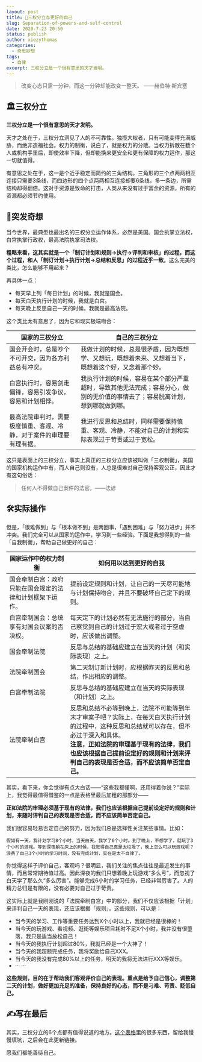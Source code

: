 ```yaml
---
layout: post
title: 🔺三权分立与更好的自己
slug: Separation-of-powers-and-self-control
date: 2020-7-23 20:50
status: publish
author: xiezythomas
categories: 
  - 奇思妙想
tags:
  - 自律
excerpt: 三权分立是一个很有意思的天才发明。
---
```

> 改变心态只需一分钟，而这一分钟却能改变一整天。 ——赫伯特·斯宾塞



## 🏛三权分立

**三权分立是一个很有意思的天才发明。**

天才之处在于，三权分立洞见了人的不可靠性。独揽大权者，只有可能变得充满威胁，而绝非造福社会。权力的制衡，说白了，就是权力的分散。当权力拆散在数个人或机构手里后，即使效率下降，但却能换来更安全和更有保障的权力运作，那这一切就值得。

有意思之处在于，这一是个近乎稳定而简约的三角结构。三角形的三个点两两相互连接只需要3条线，而四边形的四个点两两相互连接却要6条线，多一条边，所需结构却得翻倍。这对于资源是致命的打击，人类从来没有过于富余的资源，所有的资源都必须节约使用。



## 🧐突发奇想

当今世界，最典型也最出名的三权分立运作体系，必然是美国。国会执掌立法权，白宫执掌行政权，最高法院执掌司法权。

**粗略来看，这其实就是一个「制订计划和规则→执行→评判和审核」的过程，而这个过程，和人「制订计划→执行计划→总结和反思」的过程近乎一致**。这么完美的类比，怎么能够不用起来？



再具体一点：

+ 每天早上列「每日计划」的时候，我就是国会。
+ 每天白天执行计划的时候，我就是白宫。
+ 每天晚上反思自己一天的时候，我就是最高法院。



这个类比太有意思了，因为它和现实极端吻合：

| 国家的三权分立                                               | 自己的三权分立                                               |
| ------------------------------------------------------------ | ------------------------------------------------------------ |
| 国会开会时，总是吵个不可开交，因为各方利益总有冲突。         | 我做计划的时候，总是很矛盾，因为既想学、又想玩，既想着未来、又想着当下，既想着这个好，又念着那个妙。 |
| 白宫执行时，容易剑走偏锋，容易引发争议，容易和计划相悖。     | 我执行计划的时候，容易在某个部分严重超时，导致其他无法完成；容易分心，做别的无价值的事情去了；容易脱离计划，想到哪就做到哪。 |
| 最高法院审判时，需要极度慎重、客观、冷静，对于案件的审理要有理有据。 | 我进行反思和总结时，同样需要保持慎重、客观、冷静，不能对自己的计划和实际表现过于苛责或过于宽松。 |



这只是表面上的三权分立，事实上真正的三权分立应该被叫做「三权制衡」，美国的国家机构运作中有，而人自己则没有，人总是很难对自己保持客观公正，因此才有这句俗话：

> 任何人不得做自己案件的法官。——法谚



## 🛠实际操作

但是，「很难做到」与「根本做不到」是两回事，「遇到困难」与「努力进步」并不冲突。我们完全可以从国家的运作中，学习到一些经验。下面是我想得到的一些「自我制衡」，帮助自己做更好的自己：

| 国家运作中的权力制衡                                     | 如何用以达到更好的自我                                       |
| -------------------------------------------------------- | ------------------------------------------------------------ |
| 国会牵制白宫：政府只能在国会规定的法律和计划框架下运作。 | 提前设定规则和计划，让自己的一天尽可能地与计划保持吻合，并且不要破坏自己定下的规则。 |
| 白宫牵制国会：总统享有对国会议案的否决权。               | 每天定下的计划必然有无法施行的部分，当自己察觉到自己的计划过于宏大或者过于空虚时，应该做出调整。 |
| 国会牵制法院                                             | 反思与总结的基础应建立在当天的计划（和实际表现）之上。       |
| 法院牵制国会                                             | 第二天制订新计划时，应根据昨天的反思和总结，作出相应的调整。 |
| 白宫牵制法院                                             | 反思与总结的基础应建立在当天的实际表现（和计划）之上。       |
| 法院牵制白宫                                             | 反思和总结不必等到晚上，法院不可能等到年末才审案子吧？实际上，在每天白天执行计划的过程中，这种反思和总结就可以存在，但不必过于深入和具体。<br />**注意，正如法院的审理基于现有的法律，我们也应该根据自己提前设定好的规则和计划来评判自己的表现是否合适，而不应该简单否定自己。** |

其实，看下来，你会觉得有点大白话——“这些我都懂啊，还用得着你说？”实际上，我觉得最值得借鉴的一点是表格里最后加粗的那部分——

**正如法院的审理必须基于现有的法律，我们也应该根据自己提前设定好的规则和计划，来随时评判自己的表现是否合适，而不应该简单否定自己。**



我们很容易轻易否定自己的努力，因为我们总是选择性关注某些事情。比如：

`假如有一天，我计划学习8个小时。当天白天，我学了6个小时。到了晚上，不想学了，就玩了3个小时的游戏。等到深夜躺在床上的时候，我觉得自己真是太垃圾了，晚上怎么可以玩游戏呢？浪费了自己3个小时的学习时间，没有完成计划，实在是太不自律了。`

你觉得这样子评价自己，客观吗？很明显，我们关注的焦点往往是最近发生的事情，而且常常期待值过高。因此深夜的我们只想着晚上玩游戏“多么亏”，而忽视了白天学了那么久“多么厉害”。能够完成6小时的学习任务，已经非常厉害了。人的精力总归是有限的，没有必要对自己过于苛责。



这实际上就是我刚刚说的「法院牵制白宫」中的部分，我们不仅应该根据「计划」来评判自己一天的表现，还应该根据「规则」。这些规则，可以是：

+ 当今天的学习、工作等重要任务达到X个小时以上，我就已经是很棒的！
+ 当今天的玩游戏、看视频、逛街等娱乐项目耗时不足X个小时，我并没有很堕落，我只是适当放松自己！
+ 当今天的我执行计划超过80%，我就已经是一个大神了！
+ 当今天的我超额完成任务，我将奖励给自己XXX。
+ 当今天的我没有完成80%以上的任务，明天的我将无法进行XXX等娱乐。
+ ··· ···



**这些规则，目的在于帮助我们客观评价自己的表现。重点是给予自己信心，调整第二天的计划，做好更加充足的准备，保持良好的心态，而不是刁难、苛责、贬低自己。**





## ✍写在最后

其实，三权分立的6个点都有值得说道的地方。[这个表格](#🛠实际操作)里的很多东西，留给我慢慢填坑，之后会在此更新链接。

愿我们都能善待自己。

